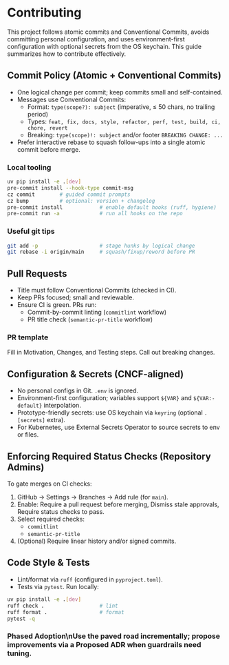 # Contributing

This project follows atomic commits and Conventional Commits, avoids committing personal configuration, and uses environment-first configuration with optional secrets from the OS keychain. This guide summarizes how to contribute effectively.

## Commit Policy (Atomic + Conventional Commits)

- One logical change per commit; keep commits small and self-contained.
- Messages use Conventional Commits:
  - Format: `type(scope?): subject` (imperative, ≤ 50 chars, no trailing period)
  - Types: `feat, fix, docs, style, refactor, perf, test, build, ci, chore, revert`
  - Breaking: `type(scope)!: subject` and/or footer `BREAKING CHANGE: ...`
- Prefer interactive rebase to squash follow-ups into a single atomic commit before merge.

### Local tooling

```sh
uv pip install -e .[dev]
pre-commit install --hook-type commit-msg
cz commit        # guided commit prompts
cz bump          # optional: version + changelog
pre-commit install            # enable default hooks (ruff, hygiene)
pre-commit run -a             # run all hooks on the repo
```

### Useful git tips

```sh
git add -p                    # stage hunks by logical change
git rebase -i origin/main     # squash/fixup/reword before PR
```

## Pull Requests

- Title must follow Conventional Commits (checked in CI).
- Keep PRs focused; small and reviewable.
- Ensure CI is green. PRs run:
  - Commit-by-commit linting (`commitlint` workflow)
  - PR title check (`semantic-pr-title` workflow)

### PR template

Fill in Motivation, Changes, and Testing steps. Call out breaking changes.

## Configuration & Secrets (CNCF-aligned)

- No personal configs in Git. `.env` is ignored.
- Environment-first configuration; variables support `${VAR}` and `${VAR:-default}` interpolation.
- Prototype-friendly secrets: use OS keychain via `keyring` (optional `.[secrets]` extra).
- For Kubernetes, use External Secrets Operator to source secrets to env or files.

## Enforcing Required Status Checks (Repository Admins)

To gate merges on CI checks:

1. GitHub → Settings → Branches → Add rule (for `main`).
1. Enable: Require a pull request before merging, Dismiss stale approvals, Require status checks to pass.
1. Select required checks:
   - `commitlint`
   - `semantic-pr-title`
1. (Optional) Require linear history and/or signed commits.

## Code Style & Tests

- Lint/format via `ruff` (configured in `pyproject.toml`).
- Tests via `pytest`. Run locally:

```sh
uv pip install -e .[dev]
ruff check .                  # lint
ruff format .                 # format
pytest -q
```

### Phased Adoption\nUse the paved road incrementally; propose improvements via a Proposed ADR when guardrails need tuning.
